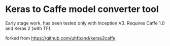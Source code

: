 # Keras to Caffe model converter tool

Early stage work, has been tested only with Inception V3. Requires Caffe 1.0 and Keras 2 (with TF).

forked from https://github.com/uhfband/keras2caffe